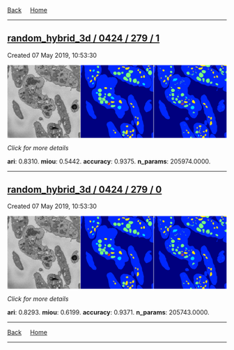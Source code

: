 
[Back](..)&nbsp;&nbsp;&nbsp;&nbsp;&nbsp;[Home](https://leapmanlab.github.io/snapshots)

---

<div class="summary"><a href="1"><h2>random_hybrid_3d / 0424 / 279 / 1</h2></a><p>Created 07 May 2019, 10:53:30
</p><a href="1"><img src="1/media/summary.png" align="center"></a><p>
<i>Click for more details</i>
</p></div>

**ari**: 0.8310. **miou**: 0.5442. **accuracy**: 0.9375. **n_params**: 205974.0000. 

---

<div class="summary"><a href="0"><h2>random_hybrid_3d / 0424 / 279 / 0</h2></a><p>Created 07 May 2019, 10:53:30
</p><a href="0"><img src="0/media/summary.png" align="center"></a><p>
<i>Click for more details</i>
</p></div>

**ari**: 0.8293. **miou**: 0.6199. **accuracy**: 0.9371. **n_params**: 205743.0000. 

---

[Back](..)&nbsp;&nbsp;&nbsp;&nbsp;&nbsp;[Home](https://leapmanlab.github.io/snapshots)

---